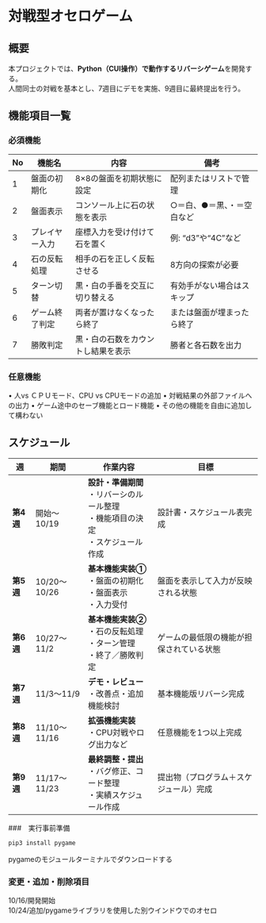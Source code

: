 # 対戦型オセロゲーム
## 概要
本プロジェクトでは、**Python（CUI操作）で動作するリバーシゲーム**を開発する。  
人間同士の対戦を基本とし、7週目にデモを実施、9週目に最終提出を行う。

## 機能項目一覧
### 必須機能

| No | 機能名 | 内容 | 備考 |
|----|---------|------|------|
| 1 | 盤面の初期化 | 8×8の盤面を初期状態に設定 | 配列またはリストで管理 |
| 2 | 盤面表示 | コンソール上に石の状態を表示 | ○＝白、●＝黒、・＝空白など |
| 3 | プレイヤー入力 | 座標入力を受け付けて石を置く | 例: “d3”や“4C”など |
| 4 | 石の反転処理 | 相手の石を正しく反転させる | 8方向の探索が必要 |
| 5 | ターン切替 | 黒・白の手番を交互に切り替える | 有効手がない場合はスキップ |
| 6 | ゲーム終了判定 | 両者が置けなくなったら終了 | または盤面が埋まったら終了 |
| 7 | 勝敗判定 | 黒・白の石数をカウントし結果を表示 | 勝者と各石数を出力 |

### 任意機能
• 人vs ＣＰＵモード、CPU vs CPUモードの追加
• 対戦結果の外部ファイルへの出力
• ゲーム途中のセーブ機能とロード機能
• その他の機能を自由に追加して構わない

## スケジュール
| 週 | 期間 | 作業内容 | 目標 |
|----|------|-----------|------|
| **第4週** | 開始〜10/19 | **設計・準備期間**<br>・リバーシのルール整理<br>・機能項目の決定<br>・スケジュール作成 | 設計書・スケジュール表完成 |
| **第5週** | 10/20〜10/26 | **基本機能実装①**<br>・盤面の初期化<br>・盤面表示<br>・入力受付 | 盤面を表示して入力が反映される状態 |
| **第6週** | 10/27〜11/2 | **基本機能実装②**<br>・石の反転処理<br>・ターン管理<br>・終了／勝敗判定 | ゲームの最低限の機能が担保されている状態 |
| **第7週** | 11/3〜11/9 | **デモ・レビュー**<br>・改善点・追加機能検討 | 基本機能版リバーシ完成 |
| **第8週** | 11/10〜11/16 | **拡張機能実装**<br>・CPU対戦やログ出力など | 任意機能を1つ以上完成 |
| **第9週** | 11/17〜11/23 | **最終調整・提出**<br>・バグ修正、コード整理<br>・実績スケジュール作成 | 提出物（プログラム＋スケジュール）完成 |

###　実行事前準備
```bash
pip3 install pygame
```  
pygameのモジュールターミナルでダウンロードする

### 変更・追加・削除項目  
  
10/16/開発開始  
10/24/追加/pygameライブラリを使用した別ウインドウでのオセロ
